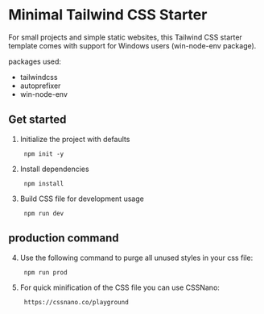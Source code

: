 # Minimal Tailwind CSS Starter

For small projects and simple static websites, this Tailwind CSS starter template comes with support for Windows users (win-node-env package).

packages used:
- tailwindcss
- autoprefixer
- win-node-env


## Get started
   
1. Initialize the project with defaults

        npm init -y 

2. Install dependencies

        npm install

3. Build CSS file for development usage

        npm run dev


## production command

4. Use the following command to purge all unused styles in your css file:

        npm run prod

5. For quick minification of the CSS file you can use CSSNano:

        https://cssnano.co/playground
